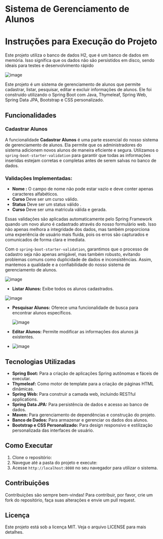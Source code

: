 # Sistema de Gerenciamento de Alunos

# Instruções para Execução do Projeto

Este projeto utiliza o banco de dados H2, que é um banco de dados em memória. Isso significa que os dados não são persistidos em disco, sendo ideais para testes e desenvolvimento rápido

  ![image](https://github.com/superkarlos/Academy-Spring-Thymeleaf-Bootstrap/assets/50372440/67824701-db94-46a8-bb66-15daa0d5769e)

   
Este projeto é um sistema de gerenciamento de alunos que permite cadastrar, listar, pesquisar, editar e excluir informações de alunos. Ele foi construído utilizando o Spring Boot com Java, Thymeleaf, Spring Web, Spring Data JPA, Bootstrap e CSS personalizado.

## Funcionalidades

### Cadastrar Alunos

A funcionalidade **Cadastrar Alunos** é uma parte essencial do nosso sistema de gerenciamento de alunos. Ela permite que os administradores do sistema adicionem novos alunos de maneira eficiente e segura. Utilizamos o `spring-boot-starter-validation` para garantir que todas as informações inseridas estejam corretas e completas antes de serem salvas no banco de dados.

### Validações Implementadas:

- **Nome :** O campo de nome não pode estar vazio e deve conter apenas caracteres alfabéticos.
- **Curso** Deve ser um curso válido.
- **Status** Deve ser um status válido .
- **Curso** Deve ser uma matricula válida e gerada.


Essas validações são aplicadas automaticamente pelo Spring Framework quando um novo aluno é cadastrado através do nosso formulário web. Isso não apenas melhora a integridade dos dados, mas também proporciona uma experiência de usuário mais fluida, pois os erros são capturados e comunicados de forma clara e imediata.

Com o `spring-boot-starter-validation`, garantimos que o processo de cadastro seja não apenas amigável, mas também robusto, evitando problemas comuns como duplicidade de dados e inconsistências. Assim, mantemos a qualidade e a confiabilidade do nosso sistema de gerenciamento de alunos.

![image](https://github.com/superkarlos/Academy-Spring-Thymeleaf-Bootstrap/assets/50372440/57af320f-8aa9-4bd9-a5ba-57282591b77c)


- **Listar Alunos:** Exibe todos os alunos cadastrados.

![image](https://github.com/superkarlos/Academy-Spring-Thymeleaf-Bootstrap/assets/50372440/67b19576-bf9c-4977-8708-b1fa2a17907e)


  
- **Pesquisar Alunos:** Oferece uma funcionalidade de busca para encontrar alunos específicos.

  ![image](https://github.com/superkarlos/Academy-Spring-Thymeleaf-Bootstrap/assets/50372440/3e93be47-1ad5-4d1e-9df6-9b3e66e090b8)

- **Editar Alunos:** Permite modificar as informações dos alunos já existentes.
- ![image](https://github.com/superkarlos/Academy-Spring-Thymeleaf-Bootstrap/assets/50372440/b71d4157-685f-4ec9-ba80-638bcea442ed)



## Tecnologias Utilizadas

- **Spring Boot:** Para a criação de aplicações Spring autônomas e fáceis de executar.
- **Thymeleaf:** Como motor de template para a criação de páginas HTML dinâmicas.
- **Spring Web:** Para construir a camada web, incluindo RESTful applications.
- **Spring Data JPA:** Para persistência de dados e acesso ao banco de dados.
- **Maven:** Para gerenciamento de dependências e construção do projeto.
- **Banco de Dados:** Para armazenar e gerenciar os dados dos alunos.
- **Bootstrap e CSS Personalizado:** Para design responsivo e estilização personalizada das interfaces de usuário.

## Como Executar

1. Clone o repositório:
2. Navegue até a pasta do projeto e execute:
3. Acesse `http://localhost:8080` no seu navegador para utilizar o sistema.

## Contribuições

Contribuições são sempre bem-vindas! Para contribuir, por favor, crie um fork do repositório, faça suas alterações e envie um pull request.

## Licença

Este projeto está sob a licença MIT. Veja o arquivo LICENSE para mais detalhes.


